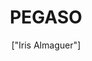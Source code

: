 ---
title: 'PEGASO'
description: 'Pegaso es un caballo alado. Su nombre proviene de la palabra griega phgh, que significaba manantial, pues se decía que había nacido en las fuentes del Océano. Hay varias versiones de su nacimiento. Por un lado se decía que había nacido del cuello de la Gorgona , cuando Perseo la mató en el mar.'
pubDate: '2024-03-29T01:21:52.613Z'
heroImage: '/pegasso.jpg'
categories: ['Caballo', 'alas','terror', 'mitologia', 'leyenda']
tags: ['caballo', 'alas', 'mitologico', 'Peliculas', 'blanco']
author: '["Iris Almaguer"]'
---